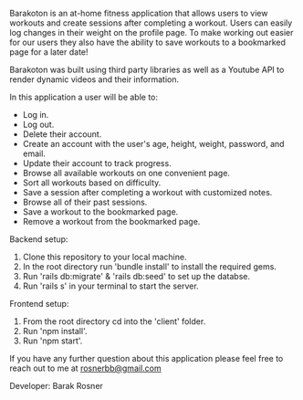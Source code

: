 Barakoton is an at-home fitness application that allows users to view workouts and create sessions after completing a workout.  Users can easily log changes in their weight on the profile page.  To make working out easier for our users they also have the ability to save workouts to a bookmarked page for a later date!

Barakoton was built using third party libraries as well as a Youtube API to render dynamic videos and their information. 

In this application a user will be able to:
- Log in.
- Log out.
- Delete their account.
- Create an account with the user's age, height, weight, password, and email.
- Update their account to track progress. 
- Browse all available workouts on one convenient page.
- Sort all workouts based on difficulty.
- Save a session after completing a workout with customized notes.
- Browse all of their past sessions.
- Save a workout to the bookmarked page.
- Remove a workout from the bookmarked page.


Backend setup:
1. Clone this repository to your local machine.
2. In the root directory run 'bundle install' to install the required gems.
3. Run 'rails db:migrate' & 'rails db:seed' to set up the databse.
4. Run 'rails s' in your terminal to start the server.


Frontend setup:
1. From the root directory cd into the 'client' folder.
2. Run 'npm install'.
3. Run 'npm start'.

If you have any further question about this application please feel free to reach out to me at rosnerbb@gmail.com

Developer: Barak Rosner